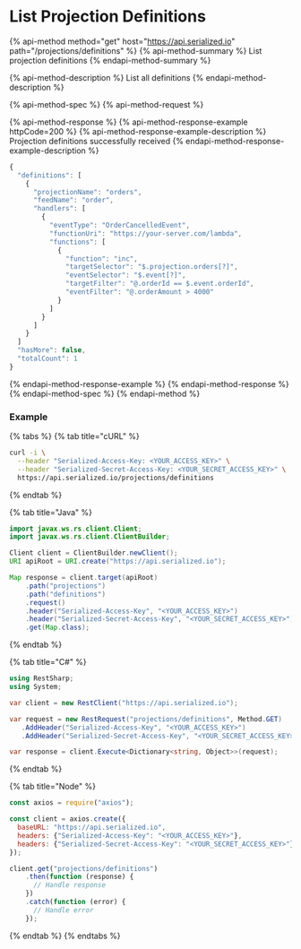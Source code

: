 # List Projection Definitions

{% api-method method="get" host="https://api.serialized.io" path="/projections/definitions" %}
{% api-method-summary %}
List projection definitions
{% endapi-method-summary %}

{% api-method-description %}
List all definitions
{% endapi-method-description %}

{% api-method-spec %}
{% api-method-request %}

{% api-method-response %}
{% api-method-response-example httpCode=200 %}
{% api-method-response-example-description %}
Projection definitions successfully received
{% endapi-method-response-example-description %}

```javascript
{
  "definitions": [
    {
      "projectionName": "orders",
      "feedName": "order",
      "handlers": [
        {
          "eventType": "OrderCancelledEvent",
          "functionUri": "https://your-server.com/lambda",
          "functions": [
            {
              "function": "inc",
              "targetSelector": "$.projection.orders[?]",
              "eventSelector": "$.event[?]",
              "targetFilter": "@.orderId == $.event.orderId",
              "eventFilter": "@.orderAmount > 4000"
            }
          ]
        }
      ]
    }
  ]
  "hasMore": false,
  "totalCount": 1
}
```
{% endapi-method-response-example %}
{% endapi-method-response %}
{% endapi-method-spec %}
{% endapi-method %}

### Example

{% tabs %}
{% tab title="cURL" %}
```bash
curl -i \
  --header "Serialized-Access-Key: <YOUR_ACCESS_KEY>" \
  --header "Serialized-Secret-Access-Key: <YOUR_SECRET_ACCESS_KEY>" \
  https://api.serialized.io/projections/definitions
```
{% endtab %}

{% tab title="Java" %}
```java
import javax.ws.rs.client.Client;
import javax.ws.rs.client.ClientBuilder;

Client client = ClientBuilder.newClient();
URI apiRoot = URI.create("https://api.serialized.io");

Map response = client.target(apiRoot)
    .path("projections")
    .path("definitions")
    .request()
    .header("Serialized-Access-Key", "<YOUR_ACCESS_KEY>")
    .header("Serialized-Secret-Access-Key", "<YOUR_SECRET_ACCESS_KEY>")
    .get(Map.class);
```
{% endtab %}

{% tab title="C\#" %}
```csharp
using RestSharp;
using System;

var client = new RestClient("https://api.serialized.io");

var request = new RestRequest("projections/definitions", Method.GET)
   .AddHeader("Serialized-Access-Key", "<YOUR_ACCESS_KEY>")
   .AddHeader("Serialized-Secret-Access-Key", "<YOUR_SECRET_ACCESS_KEY>");

var response = client.Execute<Dictionary<string, Object>>(request);
```
{% endtab %}

{% tab title="Node" %}
```javascript
const axios = require("axios");

const client = axios.create({
  baseURL: "https://api.serialized.io",
  headers: {"Serialized-Access-Key": "<YOUR_ACCESS_KEY>"},
  headers: {"Serialized-Secret-Access-Key": "<YOUR_SECRET_ACCESS_KEY>"}
});

client.get("projections/definitions")
    .then(function (response) {
      // Handle response
    })
    .catch(function (error) {
      // Handle error
    });
```
{% endtab %}
{% endtabs %}

